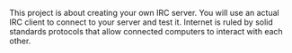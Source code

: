 This project is about creating your own IRC server. You will use an actual IRC client to connect to your server and test it. Internet is ruled by solid standards protocols that allow connected computers to interact with each other.
